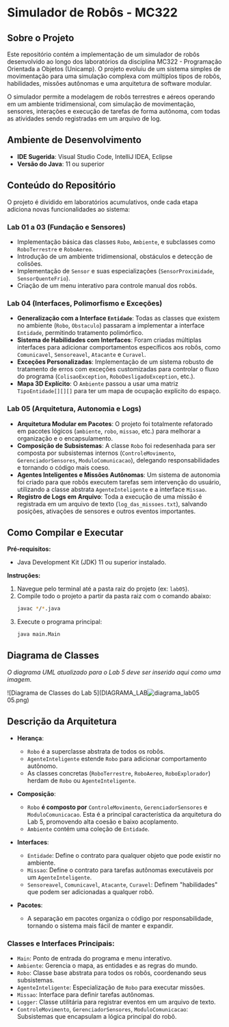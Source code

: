 # Simulador de Robôs - MC322

## Sobre o Projeto

Este repositório contém a implementação de um simulador de robôs desenvolvido ao longo dos laboratórios da disciplina MC322 - Programação Orientada a Objetos (Unicamp). O projeto evoluiu de um sistema simples de movimentação para uma simulação complexa com múltiplos tipos de robôs, habilidades, missões autônomas e uma arquitetura de software modular.

O simulador permite a modelagem de robôs terrestres e aéreos operando em um ambiente tridimensional, com simulação de movimentação, sensores, interações e execução de tarefas de forma autônoma, com todas as atividades sendo registradas em um arquivo de log.

## Ambiente de Desenvolvimento

- **IDE Sugerida**: Visual Studio Code, IntelliJ IDEA, Eclipse
- **Versão do Java**: 11 ou superior

## Conteúdo do Repositório

O projeto é dividido em laboratórios acumulativos, onde cada etapa adiciona novas funcionalidades ao sistema:

### Lab 01 a 03 (Fundação e Sensores)
- Implementação básica das classes `Robo`, `Ambiente`, e subclasses como `RoboTerrestre` e `RoboAereo`.
- Introdução de um ambiente tridimensional, obstáculos e detecção de colisões.
- Implementação de `Sensor` e suas especializações (`SensorProximidade`, `SensorQuenteFrio`).
- Criação de um menu interativo para controle manual dos robôs.

### Lab 04 (Interfaces, Polimorfismo e Exceções)
- **Generalização com a Interface `Entidade`**: Todas as classes que existem no ambiente (`Robo`, `Obstaculo`) passaram a implementar a interface `Entidade`, permitindo tratamento polimórfico.
- **Sistema de Habilidades com Interfaces**: Foram criadas múltiplas interfaces para adicionar comportamentos específicos aos robôs, como `Comunicavel`, `Sensoreavel`, `Atacante` e `Curavel`.
- **Exceções Personalizadas**: Implementação de um sistema robusto de tratamento de erros com exceções customizadas para controlar o fluxo do programa (`ColisaoException`, `RoboDesligadoException`, etc.).
- **Mapa 3D Explícito**: O `Ambiente` passou a usar uma matriz `TipoEntidade[][][]` para ter um mapa de ocupação explícito do espaço.

### Lab 05 (Arquitetura, Autonomia e Logs)
- **Arquitetura Modular em Pacotes**: O projeto foi totalmente refatorado em pacotes lógicos (`ambiente`, `robo`, `missao`, etc.) para melhorar a organização e o encapsulamento.
- **Composição de Subsistemas**: A classe `Robo` foi redesenhada para ser composta por subsistemas internos (`ControleMovimento`, `GerenciadorSensores`, `ModuloComunicacao`), delegando responsabilidades e tornando o código mais coeso.
- **Agentes Inteligentes e Missões Autônomas**: Um sistema de autonomia foi criado para que robôs executem tarefas sem intervenção do usuário, utilizando a classe abstrata `AgenteInteligente` e a interface `Missao`.
- **Registro de Logs em Arquivo**: Toda a execução de uma missão é registrada em um arquivo de texto (`log_das_missoes.txt`), salvando posições, ativações de sensores e outros eventos importantes.

## Como Compilar e Executar

**Pré-requisitos:**
- Java Development Kit (JDK) 11 ou superior instalado.

**Instruções:**
1.  Navegue pelo terminal até a pasta raiz do projeto (ex: `lab05`).
2.  Compile todo o projeto a partir da pasta raiz com o comando abaixo:
    ```bash
    javac */*.java
    ```
4.  Execute o programa principal:
    ```bash
    java main.Main
    ```

## Diagrama de Classes
*O diagrama UML atualizado para o Lab 5 deve ser inserido aqui como uma imagem.*

![Diagrama de Classes do Lab 5](DIAGRAMA_LAB![diagrama_lab05](https://github.com/user-attachments/assets/91a2ecf5-9d38-476e-a8ab-0bd4b4a098d8)
05.png)

## Descrição da Arquitetura

- **Herança**:
  - `Robo` é a superclasse abstrata de todos os robôs.
  - `AgenteInteligente` estende `Robo` para adicionar comportamento autônomo.
  - As classes concretas (`RoboTerrestre`, `RoboAereo`, `RoboExplorador`) herdam de `Robo` ou `AgenteInteligente`.

- **Composição**:
  - `Robo` **é composto por** `ControleMovimento`, `GerenciadorSensores` e `ModuloComunicacao`. Esta é a principal característica da arquitetura do Lab 5, promovendo alta coesão e baixo acoplamento.
  - `Ambiente` contém uma coleção de `Entidade`.

- **Interfaces**:
  - `Entidade`: Define o contrato para qualquer objeto que pode existir no ambiente.
  - `Missao`: Define o contrato para tarefas autônomas executáveis por um `AgenteInteligente`.
  - `Sensoreavel`, `Comunicavel`, `Atacante`, `Curavel`: Definem "habilidades" que podem ser adicionadas a qualquer robô.

- **Pacotes**:
  - A separação em pacotes organiza o código por responsabilidade, tornando o sistema mais fácil de manter e expandir.

### Classes e Interfaces Principais:
- `Main`: Ponto de entrada do programa e menu interativo.
- `Ambiente`: Gerencia o mapa, as entidades e as regras do mundo.
- `Robo`: Classe base abstrata para todos os robôs, coordenando seus subsistemas.
- `AgenteInteligente`: Especialização de `Robo` para executar missões.
- `Missao`: Interface para definir tarefas autônomas.
- `Logger`: Classe utilitária para registrar eventos em um arquivo de texto.
- `ControleMovimento`, `GerenciadorSensores`, `ModuloComunicacao`: Subsistemas que encapsulam a lógica principal do robô.
